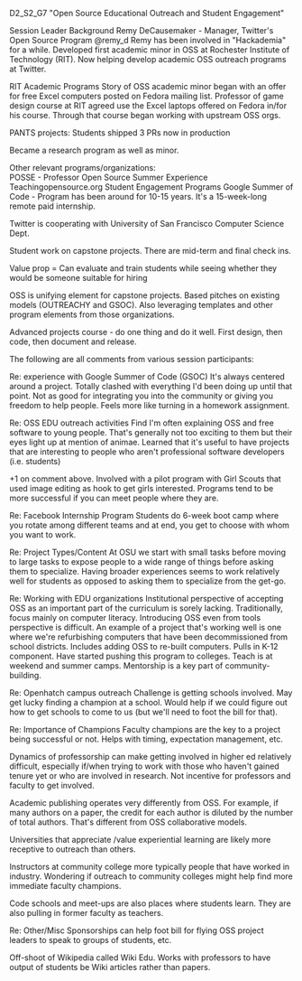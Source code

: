 D2_S2_G7
"Open Source Educational Outreach and Student Engagement"

Session Leader Background
Remy DeCausemaker - Manager, Twitter's Open Source Program
@remy_d
Remy has been involved in "Hackademia" for a while.  Developed first academic minor in OSS at Rochester Institute of Technology (RIT).  Now helping develop academic OSS outreach programs at Twitter.

RIT Academic Programs
Story of OSS academic minor began with an offer for free Excel computers posted on Fedora mailing list.  Professor of game design course at RIT agreed use the Excel laptops offered on Fedora in/for his course.  Through that course began working with upstream OSS orgs.  

PANTS projects:  Students shipped 3 PRs now in production

Became a research program as well as minor.  

Other relevant programs/organizations:  
POSSE - Professor Open Source Summer Experience
Teachingopensource.org
Student Engagement Programs
Google Summer of Code - Program has been around for 10-15 years.  It's a 15-week-long remote paid internship.  

Twitter is cooperating with University of San Francisco Computer Science Dept.

Student work on capstone projects.  There are mid-term and final check ins.

Value prop = Can evaluate and train students while seeing whether they would be someone suitable for hiring

OSS is unifying element for capstone projects.  Based pitches on existing models (OUTREACHY and GSOC).  Also leveraging templates and other program elements from those organizations.

Advanced projects course - do one thing and do it well.  First design, then code, then document and release.

The following are all comments from various session participants:

Re:  experience with Google Summer of Code (GSOC)
It's always centered around a project.  Totally clashed with everything I'd been doing up until that point.  Not as good for integrating you into the community or giving you freedom to help people.  Feels more like turning in a homework assignment.

Re:  OSS EDU outreach activities
Find I'm often explaining OSS and free software to young people.  That's generally not too exciting to them but their eyes light up at mention of animae.  Learned that it's useful to have projects that are interesting to people who aren't professional software developers (i.e. students)  

+1 on comment above.   Involved with a pilot program with Girl Scouts that used image editing as hook to get girls interested. Programs tend to be more successful if you can meet people where they are.

Re:  Facebook Internship Program
Students do 6-week boot camp where you rotate among different teams and at end, you get to choose with whom you want to work.

Re:  Project Types/Content
At OSU we start with small tasks before moving to large tasks to expose people to a wide range of things before asking them to specialize.  Having broader experiences seems to work relatively well for students as opposed to asking them to specialize from the get-go.

Re:  Working with EDU organizations
Institutional perspective of accepting OSS as an important part of the curriculum is sorely lacking.  Traditionally, focus mainly on computer literacy.    Introducing OSS even from tools perspective is difficult.  An example of a project that's working well is one where we're refurbishing computers that have been decommissioned from school districts.  Includes adding OSS to re-built computers.  Pulls in K-12 component.  Have started pushing this program to colleges.  Teach is at weekend and summer camps.   Mentorship is a key part of community-building.

Re: Openhatch campus outreach
Challenge is getting schools involved.  May get lucky finding a champion at a school.  Would help if we could figure out how to get schools to come to us (but we'll need to foot the bill for that).

Re:  Importance of Champions
Faculty champions are the key to a project being successful or not. Helps with timing, expectation management, etc.

Dynamics of professorship can make getting involved in higher ed relatively difficult, especially if/when trying to work with those who haven't gained tenure yet or who are involved in research.  Not incentive for professors and faculty to get involved.

Academic publishing operates very differently from OSS.  For example, if many authors on a paper, the credit for each author is diluted by the number of total authors.  That's different from OSS collaborative models.

Universities that appreciate /value experiential learning are likely more receptive to outreach than others.

Instructors at community college more typically people that have worked in industry.    Wondering if outreach to community colleges might help find more immediate faculty champions.  

Code schools and meet-ups are also places where students learn.  They are also pulling in former faculty as teachers.

Re:  Other/Misc
Sponsorships can help foot bill for flying OSS project leaders to speak to groups of students, etc.

Off-shoot of Wikipedia called Wiki Edu.  Works with professors to have output of students be Wiki articles rather than papers.
